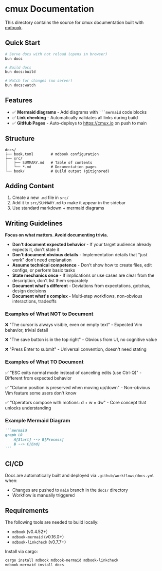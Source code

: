 # cmux Documentation

This directory contains the source for cmux documentation built with [mdbook](https://rust-lang.github.io/mdBook/).

## Quick Start

```bash
# Serve docs with hot reload (opens in browser)
bun docs

# Build docs
bun docs:build

# Watch for changes (no server)
bun docs:watch
```

## Features

- ✅ **Mermaid diagrams** - Add diagrams with ` ```mermaid ` code blocks
- ✅ **Link checking** - Automatically validates all links during build
- ✅ **GitHub Pages** - Auto-deploys to https://cmux.io on push to main

## Structure

```
docs/
├── book.toml        # mdbook configuration
├── src/
│   ├── SUMMARY.md   # Table of contents
│   └── *.md         # Documentation pages
└── book/            # Build output (gitignored)
```

## Adding Content

1. Create a new `.md` file in `src/`
2. Add it to `src/SUMMARY.md` to make it appear in the sidebar
3. Use standard markdown + mermaid diagrams

## Writing Guidelines

**Focus on what matters. Avoid documenting trivia.**

- **Don't document expected behavior** - If your target audience already expects it, don't state it
- **Don't document obvious details** - Implementation details that "just work" don't need explanation
- **Assume technical competence** - Don't show how to create files, edit configs, or perform basic tasks
- **State mechanics once** - If implications or use cases are clear from the description, don't list them separately
- **Document what's different** - Deviations from expectations, gotchas, design decisions
- **Document what's complex** - Multi-step workflows, non-obvious interactions, tradeoffs

### Examples of What NOT to Document

❌ "The cursor is always visible, even on empty text" - Expected Vim behavior, trivial detail

❌ "The save button is in the top right" - Obvious from UI, no cognitive value

❌ "Press Enter to submit" - Universal convention, doesn't need stating

### Examples of What TO Document

✅ "ESC exits normal mode instead of canceling edits (use Ctrl-Q)" - Different from expected behavior

✅ "Column position is preserved when moving up/down" - Non-obvious Vim feature some users don't know

✅ "Operators compose with motions: d + w = dw" - Core concept that unlocks understanding

### Example Mermaid Diagram

````markdown
```mermaid
graph LR
    A[Start] --> B[Process]
    B --> C[End]
```
````

## CI/CD

Docs are automatically built and deployed via `.github/workflows/docs.yml` when:

- Changes are pushed to `main` branch in the `docs/` directory
- Workflow is manually triggered

## Requirements

The following tools are needed to build locally:

- `mdbook` (v0.4.52+)
- `mdbook-mermaid` (v0.16.0+)
- `mdbook-linkcheck` (v0.7.7+)

Install via cargo:

```bash
cargo install mdbook mdbook-mermaid mdbook-linkcheck
mdbook-mermaid install docs
```

